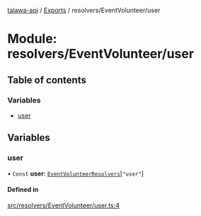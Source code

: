 [talawa-api](../README.md) / [Exports](../modules.md) / resolvers/EventVolunteer/user

# Module: resolvers/EventVolunteer/user

## Table of contents

### Variables

- [user](resolvers_EventVolunteer_user.md#user)

## Variables

### user

• `Const` **user**: [`EventVolunteerResolvers`](types_generatedGraphQLTypes.md#eventvolunteerresolvers)[``"user"``]

#### Defined in

[src/resolvers/EventVolunteer/user.ts:4](https://github.com/PalisadoesFoundation/talawa-api/blob/636e51c/src/resolvers/EventVolunteer/user.ts#L4)
